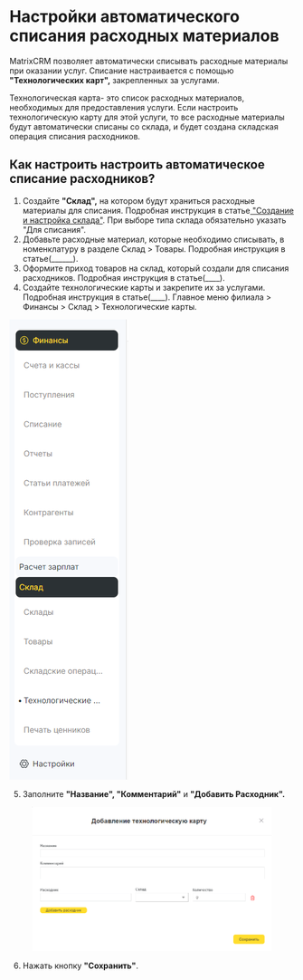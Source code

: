 # Настройки автоматического списания расходных материалов

MatrixCRM позволяет автоматически списывать расходные материалы при оказании услуг. Списание настраивается с помощью **"Технологических карт",**  закрепленных за услугами.

Технологическая карта- это список расходных материалов, необходимых для предоставления услуги.  Если настроить технологическую карту для этой услуги, то все расходные материалы будут автоматически списаны со склада, и будет создана складская операция списания расходников.

## Как настроить настроить автоматическое списание расходников?

1. Создайте **"Склад",**  на котором будут храниться расходные материалы для списания. Подробная инструкция в статье[ "Создание и настройка склада"](../../../filial/nastroiki/sklad/sozdanie-i-nastroika-sklada.md). При выборе типа склада обязательно указать "Для списания".
2. Добавьте расходные материал, которые необходимо списывать, в номенклатуру в разделе Склад > Товары. Подробная инструкция в статье(\_\_\_\_\_\_).
3. Оформите приход товаров на склад, который создали для списания расходников. Подробная инструкция в статье(\_\_\_\_).
4. Создайте технологические карты и закрепите их за услугами. Подробная  инструкция в статье(\_\_\_\_). Главное меню филиала > Финансы > Склад > Технологические карты.

![](<../../../.gitbook/assets/image (215).png>)&#x20;

5. Заполните  **"Название", "Комментарий"** и **"Добавить Расходник".**

<figure><img src="../../../.gitbook/assets/image (216).png" alt=""><figcaption></figcaption></figure>

6. Нажать кнопку **"Сохранить"**.
